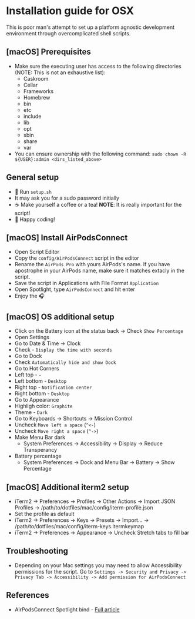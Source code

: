 # Installation guide for OSX
This is poor man's attempt to set up a platform agnostic development environment
through overcomplicated shell scripts.

## [macOS] Prerequisites
* Make sure the executing user has access to the following directories (NOTE: This is not an exhaustive list):
    * Caskroom
    * Cellar
    * Frameworks
    * Homebrew
    * bin
    * etc
    * include
    * lib
    * opt
    * sbin
    * share
    * var
* You can ensure ownership with the following command: `sudo chown -R ${USER}:admin <dirs_listed_above>`

## General setup
* 📜 Run `setup.sh`
* It may ask you for a sudo password initially
* ☕ Make yourself a coffee or a tea! **NOTE**: It is really important for the script!
* 🚀 Happy coding!

## [macOS] Install AirPodsConnect
* Open Script Editor
* Copy the `config/AirPodsConnect` script in the editor
* Rename the `AirPods Pro` with yours AirPods's name. If you have apostrophe
    in your AirPods name, make sure it matches extacly in the script.
* Save the script in Applications with File Format `Application`
* Open Spotlight, type `AirPodsConnect` and hit enter
* Enjoy the 🎧

## [macOS] OS additional setup
* Click on the Battery icon at the status back -> Check `Show Percentage`
* Open Settings
* Go to Date & Time -> Clock
* Check - `Display the time with seconds`
* Go to Dock
* Check `Automatically hide and show Dock`
* Go to Hot Corners
* Left top - `-`
* Left bottom - `Desktop`
* Right top - `Notification center`
* Right bottom - `Desktop`
* Go to Appearance
* Highligh color: `Graphite`
* Theme - `Dark`
* Go to Keyboards -> Shortcuts -> Mission Control
* Uncheck `Move left a space` (`^<-`)
* Uncheck `Move right a space` (`^->`)
* Make Menu Bar dark
    * System Preferences -> Accessibility -> Display -> Reduce Transperancy
* Battery percentage
    * System Preferences -> Dock and Menu Bar -> Battery -> Show Percentage

## [macOS] Additional iterm2 setup
* iTerm2 -> Preferences -> Profiles -> Other Actions -> Import JSON Profiles -> /path/to/dotfiles/mac/config/iterm-profile.json
* Set the profile as default
* iTerm2 -> Preferences -> Keys -> Presets -> Import... -> /path/to/dotfiles/mac/config/iterm-keys.itermkeymap
* iTerm2 -> Preferences -> Appearance -> Uncheck Stretch tabs to fill bar

## Troubleshooting
* Depending on your Mac settings you may need to allow Accessibility permissions
    for the script. Go to `Settings -> Security and Privacy -> Privacy Tab -> Accessibility -> Add permission for AirPodsConnect`

## References
* AirPodsConnect Spotlight bind - [Full article](https://medium.com/@secondfret/how-to-connect-your-airpods-to-your-mac-with-a-keyboard-shortcut-9d72e786993b)
